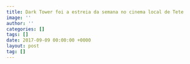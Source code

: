 ```yaml
---
title: Dark Tower foi a estreia da semana no cinema local de Tete
image: ''
author: ''
categories: []
tags: []
date: 2017-09-09 00:00:00 +0000
layout: post
tag: []
---
```

